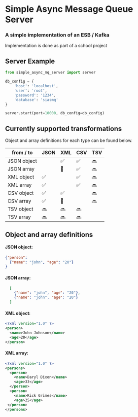 # Simple Async Message Queue Server
### A simple implementation of an ESB / Kafka 
Implementation is done as part of a school project

## Server Example

```python
from simple_async_mq_server import server

db_config = {
    'host': 'localhost',
    'user': 'root',
    'password': '1234',
    'database': 'siasmq'
}

server.start(port=10000, db_config=db_config)
```

## Currently supported transformations
Object and array definitions for each type can be found below.

| from / to   | JSON | XML | CSV | TSV |
|-------------|------|-----|-----|-----|
| JSON object |      |  ✅  |  ✅  |  🔜  |
| JSON array  |      |  🚫  |  ✅  |  🔜  |
| XML object  |   ✅  |     |  ✅  |  🔜  |
| XML array   |   ✅  |     |  ✅  |  🔜  |
| CSV object  |   ✅  |  ✅  |     |  🔜  |
| CSV array   |   ✅  |  🚫  |     |  🔜  |
| TSV object  |   🔜  |  🔜  |  🔜  |     |
| TSV array   |   🔜  |  🔜  |  🔜  |     |

## Object and array definitions
#### JSON object:
```json
{"person": 
  {"name": "john", "age": "20"}
}
```

#### JSON array:
```json
  [
    {"name": "john", "age": "20"},
    {"name": "john", "age": "20"}
  ]
```

#### XML object:
```xml
<?xml version="1.0" ?>
<person>
  <name>John Johnson</name>
  <age>20</age>
</person>
```
#### XML array:
```xml
<?xml version="1.0" ?>
<persons>
  <person>
    <name>Daryl Dixon</name>
    <age>33</age>
  </person>
  <person>
    <name>Rick Grimes</name>
    <age>35</age>
 </person>
</persons>
```
